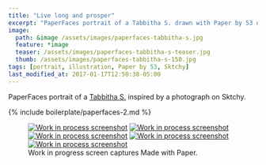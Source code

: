 ```yaml
---
title: "Live long and prosper"
excerpt: "PaperFaces portrait of a Tabbitha S. drawn with Paper by 53 on an iPad."
image: 
  path: &image /assets/images/paperfaces-tabbitha-s.jpg 
  feature: *image
  teaser: /assets/images/paperfaces-tabbitha-s-teaser.jpg
  thumb: /assets/images/paperfaces-tabbitha-s-150.jpg
tags: [portrait, illustration, Paper by 53, Sktchy]
last_modified_at: 2017-01-17T12:50:38-05:00
---
```


PaperFaces portrait of a [Tabbitha S.](http://sktchy.com/WjxgQ) inspired by a photograph on Sktchy.

{% include boilerplate/paperfaces-2.md %}

<figure class="third">
	<a href="{{ site.url }}/assets/images/paperfaces-tabbitha-s-process-1-lg.jpg"><img src="{{ site.url }}/assets/images/paperfaces-tabbitha-s-process-1-600.jpg" alt="Work in process screenshot"></a>
	<a href="{{ site.url }}/assets/images/paperfaces-tabbitha-s-process-2-lg.jpg"><img src="{{ site.url }}/assets/images/paperfaces-tabbitha-s-process-2-600.jpg" alt="Work in process screenshot"></a>
	<a href="{{ site.url }}/assets/images/paperfaces-tabbitha-s-process-3-lg.jpg"><img src="{{ site.url }}/assets/images/paperfaces-tabbitha-s-process-3-600.jpg" alt="Work in process screenshot"></a>
	<a href="{{ site.url }}/assets/images/paperfaces-tabbitha-s-process-4-lg.jpg"><img src="{{ site.url }}/assets/images/paperfaces-tabbitha-s-process-4-600.jpg" alt="Work in process screenshot"></a>
	<a href="{{ site.url }}/assets/images/paperfaces-tabbitha-s-process-5-lg.jpg"><img src="{{ site.url }}/assets/images/paperfaces-tabbitha-s-process-5-600.jpg" alt="Work in process screenshot"></a>
	<figcaption>Work in progress screen captures Made with Paper.</figcaption>
</figure>
